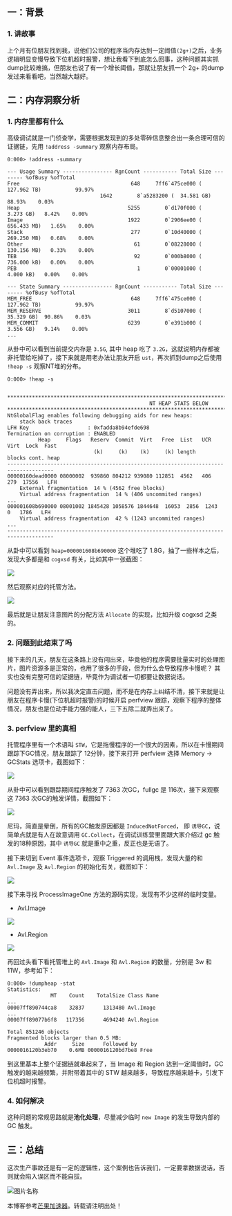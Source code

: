 ## 一：背景

### 1. 讲故事

上个月有位朋友找到我，说他们公司的程序当内存达到一定阈值`(2g+)`之后，业务逻辑明显变慢导致下位机超时报警，想让我看下到底怎么回事，这种问题其实抓dump比较难搞，但朋友也说了有一个增长阈值，那就让朋友抓一个 2g+ 的dump发过来看看吧，当然越大越好。

## 二：内存洞察分析

### 1. 内存里都有什么

高级调试就是一门侦查学，需要根据发现到的多处零碎信息整合出一条合理可信的证据链，先用 `!address -summary` 观察内存布局。

```
0:000> !address -summary

--- Usage Summary ---------------- RgnCount ----------- Total Size -------- %ofBusy %ofTotal
Free                                    648     7ff6`475ce000 ( 127.962 TB)           99.97%
                              1642        8`a5283200 (  34.581 GB)  88.93%    0.03%
Heap                                   5255        0`d170f000 (   3.273 GB)   8.42%    0.00%
Image                                  1922        0`2906ee00 ( 656.433 MB)   1.65%    0.00%
Stack                                   277        0`10d40000 ( 269.250 MB)   0.68%    0.00%
Other                                    61        0`08228000 ( 130.156 MB)   0.33%    0.00%
TEB                                      92        0`000b8000 ( 736.000 kB)   0.00%    0.00%
PEB                                       1        0`00001000 (   4.000 kB)   0.00%    0.00%

--- State Summary ---------------- RgnCount ----------- Total Size -------- %ofBusy %ofTotal
MEM_FREE                                648     7ff6`475ce000 ( 127.962 TB)           99.97%
MEM_RESERVE                            3011        8`d5107000 (  35.329 GB)  90.86%    0.03%
MEM_COMMIT                             6239        0`e391b000 (   3.556 GB)   9.14%    0.00%
...
```

从卦中可以看到当前提交内存是 `3.5G`, 其中 heap 吃了 `3.2G`，这就说明内存都被非托管给吃掉了，接下来就是用老办法让朋友开启 `ust`，再次抓到dump之后使用 `!heap -s` 观察NT堆的分布。

```
0:000> !heap -s


************************************************************************************************************************
                                              NT HEAP STATS BELOW
************************************************************************************************************************
NtGlobalFlag enables following debugging aids for new heaps:
    stack back traces
LFH Key                   : 0xfadda8b94efde698
Termination on corruption : ENABLED
          Heap     Flags   Reserv  Commit  Virt   Free  List   UCR  Virt  Lock  Fast 
                            (k)     (k)    (k)     (k) length      blocks cont. heap 
-------------------------------------------------------------------------------------
00000160dead0000 08000002  939860 804212 939080 112851  4562   406  279  17556   LFH
    External fragmentation  14 % (4562 free blocks)
    Virtual address fragmentation  14 % (406 uncommited ranges)
...
000001608b690000 08001002 1845428 1058576 1844648  16053  2856  1243    0   1786   LFH
    Virtual address fragmentation  42 % (1243 uncommited ranges)
...
-------------------------------------------------------------------------------------
```

从卦中可以看到 `heap=000001608b690000` 这个堆吃了 1.8G，抽了一些样本之后，发现大多都是和 `cogxsd` 有关，比如其中一张截图：

![](https://img2024.cnblogs.com/blog/214741/202510/214741-20251022111120770-152844882.png)

然后观察对应的托管方法。

![](https://img2024.cnblogs.com/blog/214741/202510/214741-20251022111120766-802709315.png)

最后就是让朋友注意图片的分配方法 `Allocate` 的实现，比如升级 cogxsd 之类的。

### 2. 问题到此结束了吗

接下来的几天，朋友在这条路上没有闯出来，毕竟他的程序需要批量实时的处理图片，图片资源多是正常的，也用了很多的手段，但为什么会导致程序卡慢呢？ 其实也没有完整可信的证据链，毕竟作为调试者一切都要让数据说话。

问题没有弄出来，所以我决定直击问题，而不是在内存上纠结不清，接下来就是让朋友在程序卡慢(下位机超时报警)的时候开启 perfview 跟踪，观察下程序的整体情况，朋友也是位动手能力强的能人，三下五除二就弄出来了。

### 3. perfview 里的真相

托管程序里有一个术语叫 `STW`，它是拖慢程序的一个很大的因素，所以在卡慢期间跟踪下GC情况，朋友跟踪了 12分钟，接下来打开 perfview 选择 Memory -> GCStats 选项卡，截图如下：

![](https://img2024.cnblogs.com/blog/214741/202510/214741-20251022111120777-959958225.png)

从卦中可以看到跟踪期间程序触发了 7363 次GC，fullgc 是 116次，接下来观察这 7363 次GC的触发详情，截图如下：

![](https://img2024.cnblogs.com/blog/214741/202510/214741-20251022111120757-1013055363.png)

尼玛，简直是晕倒，所有的GC触发原因都是 `InducedNotForced`， 即 `诱导GC`，说简单点就是有人在故意调用 `GC.Collect`，在调试训练营里面跟大家介绍过 gc 触发的18种原因，其中 `诱导GC` 就是重中之重，反正也是无语了。

接下来切到 Event 事件选项卡，观察 Triggered 的调用栈，发现大量的和 `Avl.Image` 及 `Avl.Region` 的初始化有关，截图如下：

![](https://img2024.cnblogs.com/blog/214741/202510/214741-20251022111120784-38168846.png)

接下来寻找 ProcessImageOne 方法的源码实现，发现有不少这样的临时变量。

* Avl.Image

![](https://img2024.cnblogs.com/blog/214741/202510/214741-20251022111120769-1235288838.png)

* Avl.Region

![](https://img2024.cnblogs.com/blog/214741/202510/214741-20251022111120787-2018067168.png)

再回过头看下看托管堆上的 `Avl.Image` 和 `Avl.Region` 的数量，分别是 3w 和 11W，参考如下：

```
0:000> !dumpheap -stat
Statistics:
              MT    Count    TotalSize Class Name
...
00007ff890744ca8    32837      1313480 Avl.Image
...
00007ff89077b6f8   117356      4694240 Avl.Region

Total 851246 objects
Fragmented blocks larger than 0.5 MB:
            Addr     Size      Followed by
0000016120b3eb70    0.6MB 0000016120bd7be8 Free
```

到这里基本上整个证据链就串起来了，当 Image 和 Region 达到一定阈值时，GC触发的越来越频繁，并附带着其中的 STW 越来越多，导致程序越来越卡，引发下位机超时报警。

### 4. 如何解决

这种问题的常规思路就是**池化处理**，尽量减少临时 `new Image` 的发生导致内部的 GC 触发。

## 三：总结

这次生产事故还是有一定的逻辑性，这个案例也告诉我们，一定要拿数据说话，否则就会陷入误区而不能自拔。

![图片名称](https://images.cnblogs.com/cnblogs_com/huangxincheng/345039/o_210929020104%E6%9C%80%E6%96%B0%E6%B6%88%E6%81%AF%E4%BC%98%E6%83%A0%E4%BF%83%E9%94%80%E5%85%AC%E4%BC%97%E5%8F%B7%E5%85%B3%E6%B3%A8%E4%BA%8C%E7%BB%B4%E7%A0%81.jpg)

本博客参考[芒果加速器](https://manguoapp.com)。转载请注明出处！
